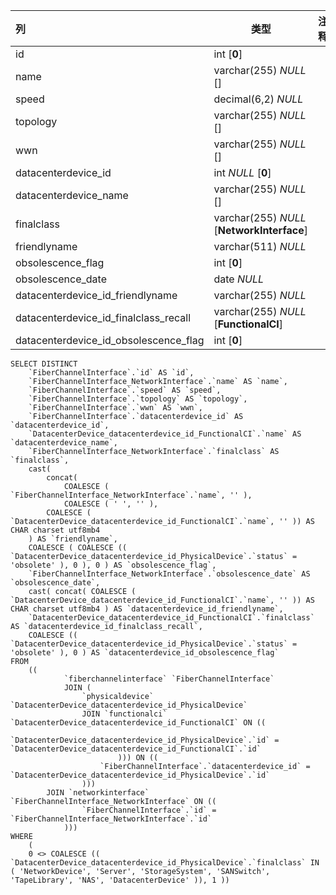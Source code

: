 | 列                                    | 类型                                       | 注释 |
| :------------------------------------ | ------------------------------------------ | ---- |
| id                                    | int [**0**]                                |      |
| name                                  | varchar(255) *NULL* []                     |      |
| speed                                 | decimal(6,2) *NULL*                        |      |
| topology                              | varchar(255) *NULL* []                     |      |
| wwn                                   | varchar(255) *NULL* []                     |      |
| datacenterdevice_id                   | int *NULL* [**0**]                         |      |
| datacenterdevice_name                 | varchar(255) *NULL* []                     |      |
| finalclass                            | varchar(255) *NULL* [**NetworkInterface**] |      |
| friendlyname                          | varchar(511) *NULL*                        |      |
| obsolescence_flag                     | int [**0**]                                |      |
| obsolescence_date                     | date *NULL*                                |      |
| datacenterdevice_id_friendlyname      | varchar(255) *NULL*                        |      |
| datacenterdevice_id_finalclass_recall | varchar(255) *NULL* [**FunctionalCI**]     |      |
| datacenterdevice_id_obsolescence_flag | int [**0**]                                |      |

```
SELECT DISTINCT
	`FiberChannelInterface`.`id` AS `id`,
	`FiberChannelInterface_NetworkInterface`.`name` AS `name`,
	`FiberChannelInterface`.`speed` AS `speed`,
	`FiberChannelInterface`.`topology` AS `topology`,
	`FiberChannelInterface`.`wwn` AS `wwn`,
	`FiberChannelInterface`.`datacenterdevice_id` AS `datacenterdevice_id`,
	`DatacenterDevice_datacenterdevice_id_FunctionalCI`.`name` AS `datacenterdevice_name`,
	`FiberChannelInterface_NetworkInterface`.`finalclass` AS `finalclass`,
	cast(
		concat(
			COALESCE ( `FiberChannelInterface_NetworkInterface`.`name`, '' ),
			COALESCE ( ' ', '' ),
		COALESCE ( `DatacenterDevice_datacenterdevice_id_FunctionalCI`.`name`, '' )) AS CHAR charset utf8mb4 
	) AS `friendlyname`,
	COALESCE ( COALESCE (( `DatacenterDevice_datacenterdevice_id_PhysicalDevice`.`status` = 'obsolete' ), 0 ), 0 ) AS `obsolescence_flag`,
	`FiberChannelInterface_NetworkInterface`.`obsolescence_date` AS `obsolescence_date`,
	cast( concat( COALESCE ( `DatacenterDevice_datacenterdevice_id_FunctionalCI`.`name`, '' )) AS CHAR charset utf8mb4 ) AS `datacenterdevice_id_friendlyname`,
	`DatacenterDevice_datacenterdevice_id_FunctionalCI`.`finalclass` AS `datacenterdevice_id_finalclass_recall`,
	COALESCE (( `DatacenterDevice_datacenterdevice_id_PhysicalDevice`.`status` = 'obsolete' ), 0 ) AS `datacenterdevice_id_obsolescence_flag` 
FROM
	((
			`fiberchannelinterface` `FiberChannelInterface`
			JOIN (
				`physicaldevice` `DatacenterDevice_datacenterdevice_id_PhysicalDevice`
				JOIN `functionalci` `DatacenterDevice_datacenterdevice_id_FunctionalCI` ON ((
						`DatacenterDevice_datacenterdevice_id_PhysicalDevice`.`id` = `DatacenterDevice_datacenterdevice_id_FunctionalCI`.`id` 
						))) ON ((
					`FiberChannelInterface`.`datacenterdevice_id` = `DatacenterDevice_datacenterdevice_id_PhysicalDevice`.`id` 
				)))
		JOIN `networkinterface` `FiberChannelInterface_NetworkInterface` ON ((
				`FiberChannelInterface`.`id` = `FiberChannelInterface_NetworkInterface`.`id` 
			))) 
WHERE
	(
	0 <> COALESCE (( `DatacenterDevice_datacenterdevice_id_PhysicalDevice`.`finalclass` IN ( 'NetworkDevice', 'Server', 'StorageSystem', 'SANSwitch', 'TapeLibrary', 'NAS', 'DatacenterDevice' )), 1 ))
```

